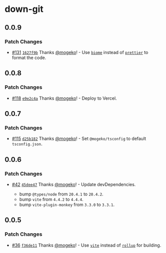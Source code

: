 # down-git

## 0.0.9

### Patch Changes

- [#131](https://github.com/mogeko/userscripts/pull/131) [`1627f9b`](https://github.com/mogeko/userscripts/commit/1627f9b0925178c48efcec0724c80f87c3de664a) Thanks [@mogeko](https://github.com/mogeko)! - Use [`biome`](https://biomejs.dev) instead of [`prettier`](https://prettier.io) to format the code.

## 0.0.8

### Patch Changes

- [#118](https://github.com/mogeko/userscripts/pull/118) [`e9e2c4a`](https://github.com/mogeko/userscripts/commit/e9e2c4ae717649ebdd7bddb1024049a5ff2661d7) Thanks [@mogeko](https://github.com/mogeko)! - Deploy to Vercel.

## 0.0.7

### Patch Changes

- [#115](https://github.com/mogeko/userscripts/pull/115) [`d25b182`](https://github.com/mogeko/userscripts/commit/d25b182ed3c45e51a7826e48486f9e9ad130f9eb) Thanks [@mogeko](https://github.com/mogeko)! - Set `@mogeko/tsconfig` to default `tsconfig.json`.

## 0.0.6

### Patch Changes

- [#42](https://github.com/mogeko/userscripts/pull/42) [`45dee47`](https://github.com/mogeko/userscripts/commit/45dee4757603df84318b140ba512f16e63fe16b5) Thanks [@mogeko](https://github.com/mogeko)! - Update devDependencies.

  - bump `@types/node` from `20.4.1` to `20.4.2`.
  - bump `vite` from `4.4.2` to `4.4.4`.
  - bump `vite-plugin-monkey` from `3.3.0` to `3.3.1`.

## 0.0.5

### Patch Changes

- [#36](https://github.com/mogeko/userscripts/pull/36) [`f36de11`](https://github.com/mogeko/userscripts/commit/f36de116b34edc68ea014d846ab7094c9b2d1ad6) Thanks [@mogeko](https://github.com/mogeko)! - Use [`vite`](https://vitejs.dev) instead of [`rollup`](https://rollupjs.org) for building.

